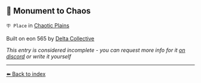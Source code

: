 ## 🎲 Monument to Chaos

`🪧 Place` in [Chaotic Plains](../refs/chaotic_plains.md)

Built on eon 565 by [Delta Collective](../refs/delta_collective.md)

_This entry is considered incomplete - you can request more info for it [on discord](<https://discord.com/channels/562910943848169472/1173922660489633802>) or write it yourself_


----------
[⬅️ Back to index](../#74a0_s)